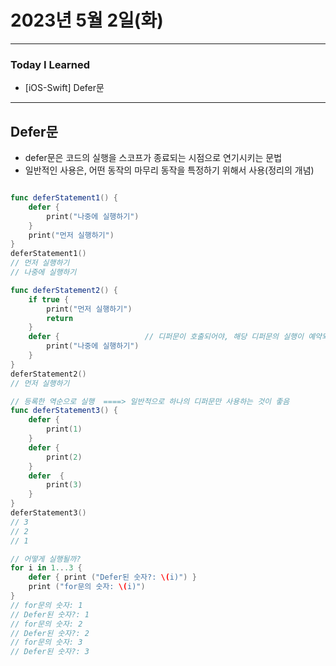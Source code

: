 # 2023년 5월 2일(화)

---

### Today I Learned 

- [iOS-Swift] Defer문 

---

##  Defer문

- defer문은 코드의 실행을 스코프가 종료되는 시점으로 연기시키는 문법
- 일반적인 사용은, 어떤 동작의 마무리 동작을 특정하기 위해서 사용(정리의 개념)

```swift

func deferStatement1() {
    defer {
        print("나중에 실행하기")
    }
    print("먼저 실행하기")
}
deferStatement1()
// 먼저 실행하기
// 나중에 실행하기

func deferStatement2() {
    if true {
        print("먼저 실행하기")
        return
    }
    defer {                   // 디퍼문이 호출되어야, 해당 디퍼문의 실행이 예약되는 개념
        print("나중에 실행하기")
    }
}
deferStatement2()
// 먼저 실행하기

// 등록한 역순으로 실행  ====> 일반적으로 하나의 디퍼문만 사용하는 것이 좋음
func deferStatement3() {
    defer {
        print(1)
    }
    defer {
        print(2)
    }
    defer  {
        print(3)
    }
}
deferStatement3()
// 3
// 2
// 1

// 어떻게 실행될까?
for i in 1...3 {
    defer { print ("Defer된 숫자?: \(i)") }
    print ("for문의 숫자: \(i)")
}
// for문의 숫자: 1
// Defer된 숫자?: 1
// for문의 숫자: 2
// Defer된 숫자?: 2
// for문의 숫자: 3
// Defer된 숫자?: 3
```

